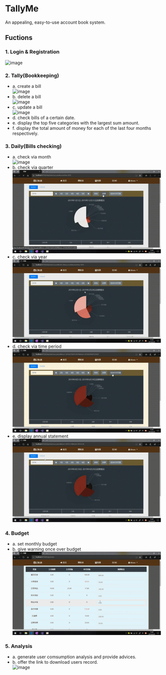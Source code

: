 # TallyMe
 An appealing, easy-to-use account book system.
## Fuctions
### 1. Login & Registration  
   ![image](https://github.com/Tyrannus-Moore/TallyMe/blob/master/Images/Login.gif)  

### 2. Tally(Bookkeeping)
   * a. create a bill  
   ![image](https://github.com/Tyrannus-Moore/TallyMe/blob/master/Images/Tally-Create.gif)  
   * b. delete a bill  
   ![image](https://github.com/Tyrannus-Moore/TallyMe/blob/master/Images/Tally-Delete.gif)  
   * c. update a bill  
   ![image](https://github.com/Tyrannus-Moore/TallyMe/blob/master/Images/Tally-Update.gif)  
   * d. check bills of a certain date.  
   * e. display the top five categories with the largest sum amount.  
   * f. display the total amount of money for each of the last four months respectively.  

### 3. Daily(Bills checking)  
  * a. check via month  
  ![image](https://github.com/Tyrannus-Moore/TallyMe/blob/master/Images/Daily-Month.gif)   
  * b. check via quarter   
  ![image](https://github.com/Tyrannus-Moore/TallyMe/blob/master/Images/Daily-Season.gif)  
  * c. check via year  
  ![image](https://github.com/Tyrannus-Moore/TallyMe/blob/master/Images/Daily-Year.gif)   
  * d. check via time period  
  ![image](https://github.com/Tyrannus-Moore/TallyMe/blob/master/Images/Daily-Period.gif)   
  * e. display annual statement  
  ![image](https://github.com/Tyrannus-Moore/TallyMe/blob/master/Images/Daily-Anual-Report.gif)  
  
### 4. Budget  
  * a. set monthly budget  
  * b. give warning once over budget  
  ![image](https://github.com/Tyrannus-Moore/TallyMe/blob/master/Images/Budget.gif) 
  
### 5. Analysis  
  * a. generate user comsumption analysis and provide  advices.  
  * b. offer the link to download users record.  
  ![image](https://github.com/Tyrannus-Moore/TallyMe/blob/master/Images/Analysis.gif)   
